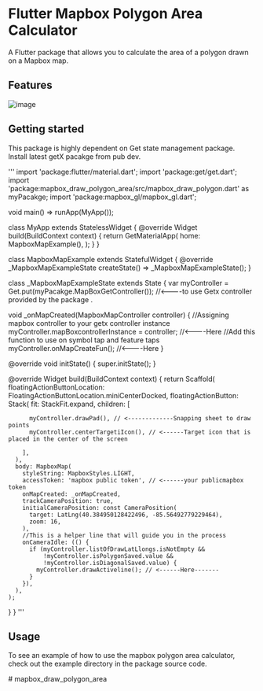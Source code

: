 <!--
This README describes the package. If you publish this package to pub.dev,
this README's contents appear on the landing page for your package.

For information about how to write a good package README, see the guide for
[writing package pages](https://dart.dev/guides/libraries/writing-package-pages).

For general information about developing packages, see the Dart guide for
[creating packages](https://dart.dev/guides/libraries/create-library-packages)
and the Flutter guide for
[developing packages and plugins](https://flutter.dev/developing-packages).
-->
# Flutter Mapbox Polygon Area Calculator

 A Flutter package that allows you to calculate the area of a polygon drawn on a Mapbox map.
## Features

![image](https://user-images.githubusercontent.com/57612587/210498372-60594a10-f78f-4521-8aa4-d042542f34ed.png)

## Getting started

This package is highly dependent on Get state management package.
Install latest getX pacakge from  pub dev.

'''
import 'package:flutter/material.dart';
import 'package:get/get.dart';
import 'package:mapbox_draw_polygon_area/src/mapbox_draw_polygon.dart'
    as myPacakge;
import 'package:mapbox_gl/mapbox_gl.dart';

void main() => runApp(MyApp());

class MyApp extends StatelessWidget {
  @override
  Widget build(BuildContext context) {
    return GetMaterialApp(
      home: MapboxMapExample(),
    );
  }
}

class MapboxMapExample extends StatefulWidget {
  @override
  _MapboxMapExampleState createState() => _MapboxMapExampleState();
}

class _MapboxMapExampleState extends State<MapboxMapExample> {
  var myController = Get.put(myPacakge.MapBoxGetController()); //<----to use Getx controller provided by the package .

  void _onMapCreated(MapboxMapController controller) {
    //Assigning mapbox controller to your getx controller instance 
    myController.mapBoxcontrollerInstance = controller; //<----Here
    //Add this function to use on symbol tap and feature taps 
    myController.onMapCreateFun(); //<----Here
  }

  @override
  void initState() {
      super.initState();
  }

  @override
  Widget build(BuildContext context) {
    return Scaffold(
      floatingActionButtonLocation:
          FloatingActionButtonLocation.miniCenterDocked,
      floatingActionButton: Stack(
        fit: StackFit.expand,
        children: [
          
          myController.drawPad(), // <-------------Snapping sheet to draw points
          myController.centerTargetiIcon(), // <------Target icon that is placed in the center of the screen
         
        ],
      ),
      body: MapboxMap(
        styleString: MapboxStyles.LIGHT,
        accessToken: 'mapbox public token', // <------your publicmapbox token
        onMapCreated: _onMapCreated,
        trackCameraPosition: true,
        initialCameraPosition: const CameraPosition(
          target: LatLng(40.384950128422496, -85.56492779229464),
          zoom: 16,
        ),
        //This is a helper line that will guide you in the process
        onCameraIdle: (() {
          if (myController.listOfDrawLatLlongs.isNotEmpty && 
              !myController.isPolygonSaved.value &&
              !myController.isDiagonalSaved.value) {
            myController.drawActiveline(); // <------Here-------
          }
        }),
      ),
    );
  }
}
'''




## Usage

To see an example of how to use the mapbox polygon area calculator, check out the example directory in the package source code.




<!-- ## Additional information

TODO: Tell users more about the package: where to find more information, how to
contribute to the package, how to file issues, what response they can expect
from the package authors, and more.
#   m a p b o x _ d r a w _ p o l y g o n _ a r e a 
 
  -->#   m a p b o x _ d r a w _ p o l y g o n _ a r e a  
 